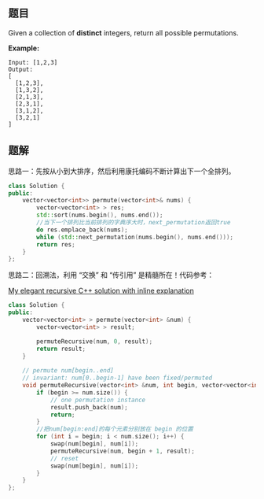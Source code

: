 ## 题目

Given a collection of **distinct** integers, return all possible permutations.

**Example:**

```
Input: [1,2,3]
Output:
[
  [1,2,3],
  [1,3,2],
  [2,1,3],
  [2,3,1],
  [3,1,2],
  [3,2,1]
]
```



## 题解

思路一：先按从小到大排序，然后利用康托编码不断计算出下一个全排列。

```cpp
class Solution {
public:
    vector<vector<int>> permute(vector<int>& nums) {
        vector<vector<int> > res;
        std::sort(nums.begin(), nums.end());
        //当下一个排列比当前排列的字典序大时，next_permutation返回true
        do res.emplace_back(nums);
        while (std::next_permutation(nums.begin(), nums.end()));
        return res;
    }
};
```



思路二：回溯法，利用 “交换” 和 “传引用” 是精髓所在！代码参考：

[My elegant recursive C++ solution with inline explanation](https://leetcode.com/problems/permutations/discuss/18247/My-elegant-recursive-C++-solution-with-inline-explanation) 

```cpp
class Solution {
public:
    vector<vector<int> > permute(vector<int> &num) {
        vector<vector<int> > result;

        permuteRecursive(num, 0, result);
        return result;
    }
    
    // permute num[begin..end]
    // invariant: num[0..begin-1] have been fixed/permuted
    void permuteRecursive(vector<int> &num, int begin, vector<vector<int> > &result) {
        if (begin >= num.size()) {
            // one permutation instance
            result.push_back(num);
            return;
        }
        //把num[begin:end]的每个元素分别放在 begin 的位置
        for (int i = begin; i < num.size(); i++) {
            swap(num[begin], num[i]);
            permuteRecursive(num, begin + 1, result);
            // reset
            swap(num[begin], num[i]);
        }
    }
};
```

